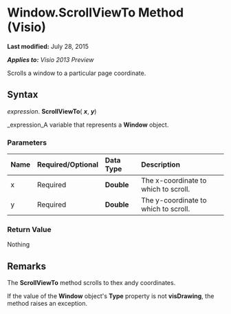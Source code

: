 
# Window.ScrollViewTo Method (Visio)

 **Last modified:** July 28, 2015

 _**Applies to:** Visio 2013 Preview_

Scrolls a window to a particular page coordinate.


## Syntax

 _expression_. **ScrollViewTo**( **_x_**,  **_y_**)

 _expression_A variable that represents a  **Window** object.


### Parameters



|**Name**|**Required/Optional**|**Data Type**|**Description**|
|:-----|:-----|:-----|:-----|
|x|Required| **Double**|The x-coordinate to which to scroll.|
|y|Required| **Double**|The y-coordinate to which to scroll.|

### Return Value

Nothing


## Remarks

The  **ScrollViewTo** method scrolls to thex andy coordinates.

If the value of the  **Window** object's **Type** property is not **visDrawing**, the method raises an exception.

